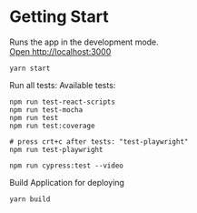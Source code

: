 # Getting Start
Runs the app in the development mode.\
[Open http://localhost:3000](http://localhost:3000)

```shell
yarn start
```

Run all tests:
Available tests:

```shell
npm run test-react-scripts
npm run test-mocha
npm run test
npm run test:coverage

# press crt+c after tests: "test-playwright"
npm run test-playwright

npm run cypress:test --video
```


Build Application for deploying

```shell
yarn build
```